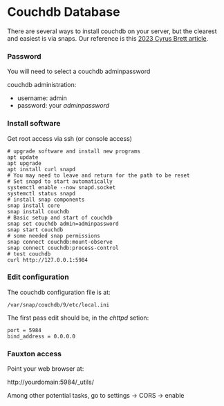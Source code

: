 # Couchdb Database

There are several ways to install couchdb on your server, but the clearest and easiest is via snaps. Our reference is this [2023 Cyrus Brett article](https://techviewleo.com/how-to-install-apache-couchdb-in-debian/?expand_article=1). 

### Password

You will need to select a couchdb adminpassword

couchdb administration:

* username: admin
* password: your *adminpassword*

### Install software

Get root access via ssh (or console access)

```
# upgrade software and install new programs
apt update
apt upgrade
apt install curl snapd
# You may need to leave and return for the path to be reset
# Set snapd to start automatically
systemctl enable --now snapd.socket
systemctl status snapd
# install snap components
snap install core
snap install couchdb
# Basic setup and start of couchdb
snap set couchdb admin=adminpassword
snap start couchdb
# some needed snap permissions 
snap connect couchdb:mount-observe
snap connect couchdb:process-control
# test couchdb
curl http://127.0.0.1:5984
```

### Edit configuration

The couchdb configuration file is at:

`/var/snap/couchdb/9/etc/local.ini`

The first pass edit should be, in the *chttpd* setion:
```
port = 5984
bind_address = 0.0.0.0
```

### Fauxton access
Point your web browser at:

http://yourdomain:5984/_utils/

Among other potential tasks, go to settings -> CORS -> enable

